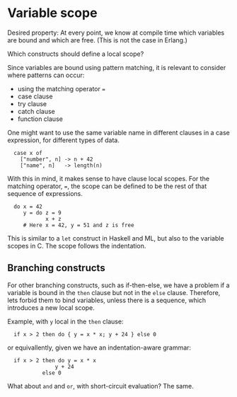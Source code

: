 Variable scope
==============

Desired property: At every point, we know at compile time which variables are
bound and which are free.  (This is not the case in Erlang.)

Which constructs should define a local scope?

Since variables are bound using pattern matching, it is relevant to consider
where patterns can occur:

* using the matching operator `=`
* case clause
* try clause
* catch clause
* function clause

One might want to use the same variable name in different clauses in a case
expression, for different types of data.

```
  case x of
    ["number", n] -> n + 42
    ["name", n]   -> length(n)
```

With this in mind, it makes sense to have clause local scopes.  For the
matching operator, `=`, the scope can be defined to be the rest of that sequence of
expressions.

```
  do x = 42
     y = do z = 9
            x + z
     # Here x = 42, y = 51 and z is free
```

This is similar to a `let` construct in Haskell and ML, but also to the
variable scopes in C.  The scope follows the indentation.

Branching constructs
--------------------

For other branching constructs, such as if-then-else, we have a problem if a
variable is bound in the `then` clause but not in the `else` clause.
Therefore, lets forbid them to bind variables, unless there is a sequence,
which introduces a new local scope.

Example, with `y` local in the `then` clause:

```
  if x > 2 then do { y = x * x; y + 24 } else 0
```

or equivallently, given we have an indentation-aware grammar:

```
  if x > 2 then do y = x * x
  	           y + 24
           else 0
```

What about `and` and `or`, with short-circuit evaluation? The same.
